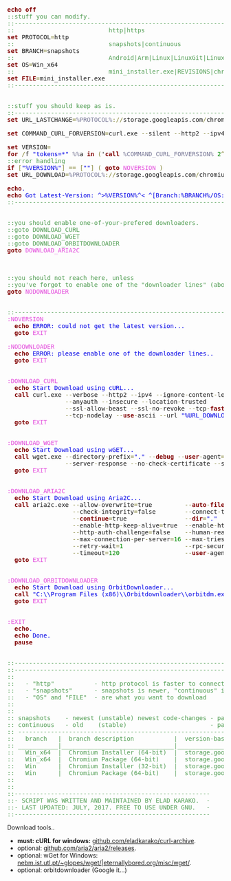 <pre>
<span style='color:#800000; font-weight:bold; '>echo off</span>
<span style='color:#509D52; '>::stuff you can modify.</span>
<span style='color:#509D52; '>::--------------------------------------------------------------------------------</span>
<span style='color:#509D52; '>::                          http|https</span>
<span style='color:#800000; font-weight:bold; '>set</span> PROTOCOL<span style='color:#808030; '>=</span>http
<span style='color:#509D52; '>::                          snapshots|continuous</span>
<span style='color:#800000; font-weight:bold; '>set</span> BRANCH<span style='color:#808030; '>=</span>snapshots
<span style='color:#509D52; '>::                          Android|Arm|Linux|LinuxGit|LinuxGit_x64|Linux_ARM_Cross-Compile|Linux_ChromiumOS|Linux_ChromiumOS_Full|Linux_x64|Mac|MacGit|Win|WinGit|Win_x64|chromium-full-linux-chromeos</span>
<span style='color:#800000; font-weight:bold; '>set</span> OS<span style='color:#808030; '>=</span>Win_x64
<span style='color:#509D52; '>::                          mini_installer.exe|REVISIONS|chrome-win32-syms.zip|chrome-win32.zip|pnacl.zip|content-shell.zip|gcapi.zip|metrics-metadata.zip|remoting-host.msi|remoting-me2me-host-win.zip|devtools_frontend.zip|chrome-linux.zip|changelog.xml|chrome-android.zip</span>
<span style='color:#800000; font-weight:bold; '>set</span> <span style='color:#800000; font-weight:bold; '>FILE</span><span style='color:#808030; '>=</span>mini_installer.exe
<span style='color:#509D52; '>::--------------------------------------------------------------------------------</span>


<span style='color:#509D52; '>::stuff you should keep as is.</span>
<span style='color:#509D52; '>::--------------------------------------------------------------------------------</span>
<span style='color:#800000; font-weight:bold; '>set</span> URL_LASTCHANGE<span style='color:#808030; '>=</span><span style='color:#797997; '>%PROTOCOL%</span><span style='color:#808030; '>:</span><span style='color:#808030; '>/</span><span style='color:#808030; '>/</span>storage.googleapis.com<span style='color:#808030; '>/</span>chromium<span style='color:#808030; '>-</span>browser<span style='color:#808030; '>-</span><span style='color:#797997; '>%BRANCH%</span><span style='color:#808030; '>/</span><span style='color:#797997; '>%OS%</span><span style='color:#808030; '>/</span>LAST_CHANGE

<span style='color:#800000; font-weight:bold; '>set</span> COMMAND_CURL_FORVERSION<span style='color:#808030; '>=</span>curl.exe <span style='color:#808030; '>-</span><span style='color:#808030; '>-</span>silent <span style='color:#808030; '>-</span><span style='color:#808030; '>-</span>http2 <span style='color:#808030; '>-</span><span style='color:#808030; '>-</span>ipv4 <span style='color:#808030; '>-</span><span style='color:#808030; '>-</span>anyauth <span style='color:#808030; '>-</span><span style='color:#808030; '>-</span>insecure <span style='color:#808030; '>-</span><span style='color:#808030; '>-</span>location<span style='color:#808030; '>-</span>trusted <span style='color:#808030; '>-</span><span style='color:#808030; '>-</span>ssl<span style='color:#808030; '>-</span>allow<span style='color:#808030; '>-</span>beast <span style='color:#808030; '>-</span><span style='color:#808030; '>-</span>ssl<span style='color:#808030; '>-</span>no<span style='color:#808030; '>-</span>revoke <span style='color:#808030; '>-</span><span style='color:#808030; '>-</span>url <span style='color:#0000e6; '>"%URL_LASTCHANGE%"</span>

<span style='color:#800000; font-weight:bold; '>set</span> VERSION<span style='color:#808030; '>=</span>
<span style='color:#800000; font-weight:bold; '>for</span> <span style='color:#808030; '>/</span>f <span style='color:#0000e6; '>"tokens=*"</span> <span style='color:#797997; '>%%</span>a <span style='color:#800000; font-weight:bold; '>in</span> <span style='color:#808030; '>(</span>'<span style='color:#800000; font-weight:bold; '>call</span> <span style='color:#797997; '>%COMMAND_CURL_FORVERSION%</span> <span style='color:#008c00; '>2</span><span style='color:#808030; '>^</span><span style='color:#808030; '>&gt;</span><span style='color:#808030; '>^</span><span style='color:#808030; '>&amp;</span><span style='color:#008c00; '>1</span>'<span style='color:#808030; '>)</span> <span style='color:#800000; font-weight:bold; '>do</span> <span style='color:#808030; '>(</span><span style='color:#800000; font-weight:bold; '>set</span> VERSION<span style='color:#808030; '>=</span><span style='color:#797997; '>%%</span>a<span style='color:#808030; '>)</span>
<span style='color:#509D52; '>::error handling</span>
<span style='color:#800000; font-weight:bold; '>if</span> <span style='color:#808030; '>[</span><span style='color:#0000e6; '>"%VERSION%"</span><span style='color:#808030; '>]</span> <span style='color:#808030; '>=</span><span style='color:#808030; '>=</span> <span style='color:#808030; '>[</span><span style='color:#0000e6; '>""</span><span style='color:#808030; '>]</span> <span style='color:#808030; '>(</span> <span style='color:#800000; font-weight:bold; '>goto </span><span style='color:#e34adc; '>NOVERSION</span> <span style='color:#808030; '>)</span>
<span style='color:#800000; font-weight:bold; '>set</span> URL_DOWNLOAD<span style='color:#808030; '>=</span><span style='color:#797997; '>%PROTOCOL%</span><span style='color:#808030; '>:</span><span style='color:#808030; '>/</span><span style='color:#808030; '>/</span>storage.googleapis.com<span style='color:#808030; '>/</span>chromium<span style='color:#808030; '>-</span>browser<span style='color:#808030; '>-</span><span style='color:#797997; '>%BRANCH%</span><span style='color:#808030; '>/</span><span style='color:#797997; '>%OS%</span><span style='color:#808030; '>/</span><span style='color:#797997; '>%VERSION%</span><span style='color:#808030; '>/</span><span style='color:#797997; '>%FILE%</span>

<span style='color:#800000; font-weight:bold; '>echo</span><span style='color:#0000e6; '>.</span>
<span style='color:#800000; font-weight:bold; '>echo</span><span style='color:#0000e6; '> Got Latest-Version: </span><span style='color:#0000e6; '>^></span><span style='color:#0000e6; '>%VERSION%</span><span style='color:#0000e6; '>^&lt;</span><span style='color:#0000e6; '> ^[Branch:%BRANCH%/OS:%OS%^]</span>
<span style='color:#509D52; '>::--------------------------------------------------------------------------------</span>


<span style='color:#509D52; '>::you should enable one-of-your-prefered downloaders.</span>
<span style='color:#509D52; '>::goto DOWNLOAD_CURL</span>
<span style='color:#509D52; '>::goto DOWNLOAD_WGET</span>
<span style='color:#509D52; '>::goto DOWNLOAD_ORBITDOWNLOADER</span>
<span style='color:#800000; font-weight:bold; '>goto </span><span style='color:#e34adc; '>DOWNLOAD_ARIA2C</span>



<span style='color:#509D52; '>::you should not reach here, unless</span>
<span style='color:#509D52; '>::you've forgot to enable one of the "downloader lines" (above)...</span>
<span style='color:#800000; font-weight:bold; '>goto </span><span style='color:#e34adc; '>NODOWNLOADER</span>


<span style='color:#509D52; '>::--------------------------------------------------------------------------------</span>
<span style='color:#e34adc; '>:NOVERSION</span>
  <span style='color:#800000; font-weight:bold; '>echo</span><span style='color:#0000e6; '> ERROR: could not get the latest version...</span>
  <span style='color:#800000; font-weight:bold; '>goto </span><span style='color:#e34adc; '>EXIT</span>

<span style='color:#e34adc; '>:NODOWNLOADER</span>
  <span style='color:#800000; font-weight:bold; '>echo</span><span style='color:#0000e6; '> ERROR: please enable one of the downloader lines..</span>
  <span style='color:#800000; font-weight:bold; '>goto </span><span style='color:#e34adc; '>EXIT</span>


<span style='color:#e34adc; '>:DOWNLOAD_CURL</span>
  <span style='color:#800000; font-weight:bold; '>echo</span><span style='color:#0000e6; '> Start Download using cURL...</span>
  <span style='color:#800000; font-weight:bold; '>call</span> curl.exe <span style='color:#808030; '>-</span><span style='color:#808030; '>-</span>verbose <span style='color:#808030; '>-</span><span style='color:#808030; '>-</span>http2 <span style='color:#808030; '>-</span><span style='color:#808030; '>-</span>ipv4 <span style='color:#808030; '>-</span><span style='color:#808030; '>-</span>ignore<span style='color:#808030; '>-</span>content<span style='color:#808030; '>-</span>length <span style='color:#808030; '>^</span>
                <span style='color:#808030; '>-</span><span style='color:#808030; '>-</span>anyauth <span style='color:#808030; '>-</span><span style='color:#808030; '>-</span>insecure <span style='color:#808030; '>-</span><span style='color:#808030; '>-</span>location<span style='color:#808030; '>-</span>trusted          <span style='color:#808030; '>^</span>
                <span style='color:#808030; '>-</span><span style='color:#808030; '>-</span>ssl<span style='color:#808030; '>-</span>allow<span style='color:#808030; '>-</span>beast <span style='color:#808030; '>-</span><span style='color:#808030; '>-</span>ssl<span style='color:#808030; '>-</span>no<span style='color:#808030; '>-</span>revoke <span style='color:#808030; '>-</span><span style='color:#808030; '>-</span>tcp<span style='color:#808030; '>-</span><span style='color:#800000; font-weight:bold; '>fastopen</span> <span style='color:#808030; '>^</span>
                <span style='color:#808030; '>-</span><span style='color:#808030; '>-</span>tcp<span style='color:#808030; '>-</span>nodelay <span style='color:#808030; '>-</span><span style='color:#808030; '>-</span><span style='color:#800000; font-weight:bold; '>use</span><span style='color:#808030; '>-</span>ascii <span style='color:#808030; '>-</span><span style='color:#808030; '>-</span>url <span style='color:#0000e6; '>"%URL_DOWNLOAD%"</span>
  <span style='color:#800000; font-weight:bold; '>goto </span><span style='color:#e34adc; '>EXIT</span>


<span style='color:#e34adc; '>:DOWNLOAD_WGET</span>
  <span style='color:#800000; font-weight:bold; '>echo</span><span style='color:#0000e6; '> Start Download using wGET...</span>
  <span style='color:#800000; font-weight:bold; '>call</span> wget.exe <span style='color:#808030; '>-</span><span style='color:#808030; '>-</span>directory<span style='color:#808030; '>-</span>prefix<span style='color:#808030; '>=</span><span style='color:#0000e6; '>"."</span> <span style='color:#808030; '>-</span><span style='color:#808030; '>-</span><span style='color:#800000; font-weight:bold; '>debug</span> <span style='color:#808030; '>-</span><span style='color:#808030; '>-</span><span style='color:#800000; font-weight:bold; '>user</span><span style='color:#808030; '>-</span>agent<span style='color:#808030; '>=</span><span style='color:#0000e6; '>"Mozilla/5.0 Chrome"</span> <span style='color:#808030; '>-</span><span style='color:#808030; '>-</span><span style='color:#800000; font-weight:bold; '>continue</span> <span style='color:#808030; '>^</span>
                <span style='color:#808030; '>-</span><span style='color:#808030; '>-</span>server<span style='color:#808030; '>-</span>response <span style='color:#808030; '>-</span><span style='color:#808030; '>-</span>no<span style='color:#808030; '>-</span>check<span style='color:#808030; '>-</span>certificate <span style='color:#808030; '>-</span><span style='color:#808030; '>-</span>secure<span style='color:#808030; '>-</span>protocol<span style='color:#808030; '>=</span><span style='color:#800000; font-weight:bold; '>auto</span>  <span style='color:#0000e6; '>"%URL_DOWNLOAD%"</span>
  <span style='color:#800000; font-weight:bold; '>goto </span><span style='color:#e34adc; '>EXIT</span>


<span style='color:#e34adc; '>:DOWNLOAD_ARIA2C</span>
  <span style='color:#800000; font-weight:bold; '>echo</span><span style='color:#0000e6; '> Start Download using Aria2C...</span>
  <span style='color:#800000; font-weight:bold; '>call</span> aria2c.exe <span style='color:#808030; '>-</span><span style='color:#808030; '>-</span>allow<span style='color:#808030; '>-</span>overwrite<span style='color:#808030; '>=</span>true         <span style='color:#808030; '>-</span><span style='color:#808030; '>-</span><span style='color:#800000; font-weight:bold; '>auto</span><span style='color:#808030; '>-</span><span style='color:#800000; font-weight:bold; '>file</span><span style='color:#808030; '>-</span>renaming<span style='color:#808030; '>=</span>false         <span style='color:#808030; '>-</span><span style='color:#808030; '>-</span>check<span style='color:#808030; '>-</span>certificate<span style='color:#808030; '>=</span>false        <span style='color:#808030; '>^</span>
                  <span style='color:#808030; '>-</span><span style='color:#808030; '>-</span>check<span style='color:#808030; '>-</span>integrity<span style='color:#808030; '>=</span>false        <span style='color:#808030; '>-</span><span style='color:#808030; '>-</span>connect<span style='color:#808030; '>-</span>timeout<span style='color:#808030; '>=</span><span style='color:#008c00; '>120</span>              <span style='color:#808030; '>-</span><span style='color:#808030; '>-</span>console<span style='color:#808030; '>-</span>log<span style='color:#808030; '>-</span>level<span style='color:#808030; '>=</span>notice       <span style='color:#808030; '>^</span>
                  <span style='color:#808030; '>-</span><span style='color:#808030; '>-</span><span style='color:#800000; font-weight:bold; '>continue</span><span style='color:#808030; '>=</span>true                <span style='color:#808030; '>-</span><span style='color:#808030; '>-</span><span style='color:#800000; font-weight:bold; '>dir</span><span style='color:#808030; '>=</span><span style='color:#0000e6; '>"."</span>                          <span style='color:#808030; '>-</span><span style='color:#808030; '>-</span>disable<span style='color:#808030; '>-</span>ipv6<span style='color:#808030; '>=</span>true              <span style='color:#808030; '>^</span>
                  <span style='color:#808030; '>-</span><span style='color:#808030; '>-</span>enable<span style='color:#808030; '>-</span>http<span style='color:#808030; '>-</span>keep<span style='color:#808030; '>-</span>alive<span style='color:#808030; '>=</span>true  <span style='color:#808030; '>-</span><span style='color:#808030; '>-</span>enable<span style='color:#808030; '>-</span>http<span style='color:#808030; '>-</span>pipelining<span style='color:#808030; '>=</span>true      <span style='color:#808030; '>-</span><span style='color:#808030; '>-</span><span style='color:#800000; font-weight:bold; '>file</span><span style='color:#808030; '>-</span>allocation<span style='color:#808030; '>=</span>prealloc       <span style='color:#808030; '>^</span>
                  <span style='color:#808030; '>-</span><span style='color:#808030; '>-</span>http<span style='color:#808030; '>-</span>auth<span style='color:#808030; '>-</span>challenge<span style='color:#808030; '>=</span>false    <span style='color:#808030; '>-</span><span style='color:#808030; '>-</span>human<span style='color:#808030; '>-</span>readable<span style='color:#808030; '>=</span>true              <span style='color:#808030; '>-</span><span style='color:#808030; '>-</span>max<span style='color:#808030; '>-</span>concurrent<span style='color:#808030; '>-</span>downloads<span style='color:#808030; '>=</span><span style='color:#008c00; '>16</span>    <span style='color:#808030; '>^</span>
                  <span style='color:#808030; '>-</span><span style='color:#808030; '>-</span>max<span style='color:#808030; '>-</span>connection<span style='color:#808030; '>-</span>per<span style='color:#808030; '>-</span>server<span style='color:#808030; '>=</span><span style='color:#008c00; '>16</span> <span style='color:#808030; '>-</span><span style='color:#808030; '>-</span>max<span style='color:#808030; '>-</span>tries<span style='color:#808030; '>=</span><span style='color:#008c00; '>3</span>                      <span style='color:#808030; '>-</span><span style='color:#808030; '>-</span>min<span style='color:#808030; '>-</span>split<span style='color:#808030; '>-</span>size<span style='color:#808030; '>=</span>1M              <span style='color:#808030; '>^</span>
                  <span style='color:#808030; '>-</span><span style='color:#808030; '>-</span>retry<span style='color:#808030; '>-</span>wait<span style='color:#808030; '>=</span><span style='color:#008c00; '>1</span>                 <span style='color:#808030; '>-</span><span style='color:#808030; '>-</span>rpc<span style='color:#808030; '>-</span>secure<span style='color:#808030; '>=</span>false                 <span style='color:#808030; '>-</span><span style='color:#808030; '>-</span>split<span style='color:#808030; '>=</span><span style='color:#008c00; '>8</span>                        <span style='color:#808030; '>^</span>
                  <span style='color:#808030; '>-</span><span style='color:#808030; '>-</span>timeout<span style='color:#808030; '>=</span><span style='color:#008c00; '>120</span>                  <span style='color:#808030; '>-</span><span style='color:#808030; '>-</span><span style='color:#800000; font-weight:bold; '>user</span><span style='color:#808030; '>-</span>agent<span style='color:#808030; '>=</span><span style='color:#0000e6; '>"Mozilla/5.0 Chrome"</span>  <span style='color:#0000e6; '>"%URL_DOWNLOAD%"</span>
  <span style='color:#800000; font-weight:bold; '>goto </span><span style='color:#e34adc; '>EXIT</span>


<span style='color:#e34adc; '>:DOWNLOAD_ORBITDOWNLOADER</span>
  <span style='color:#800000; font-weight:bold; '>echo</span><span style='color:#0000e6; '> Start Download using OrbitDownloader...</span>
  <span style='color:#800000; font-weight:bold; '>call</span> <span style='color:#0000e6; '>"C:\\Program Files (x86)\\Orbitdownloader\\orbitdm.exe"</span> <span style='color:#0000e6; '>"%URL_DOWNLOAD%"</span>
  <span style='color:#800000; font-weight:bold; '>goto </span><span style='color:#e34adc; '>EXIT</span>


<span style='color:#e34adc; '>:EXIT  </span>
  <span style='color:#800000; font-weight:bold; '>echo</span><span style='color:#0000e6; '>.</span>
  <span style='color:#800000; font-weight:bold; '>echo</span><span style='color:#0000e6; '> Done.</span>
  <span style='color:#800000; font-weight:bold; '>pause</span>


<span style='color:#509D52; '>::--------------------------------------------------------------------------------------------</span>
<span style='color:#509D52; '>::--------------------------------------------------------------------------------------------</span>
<span style='color:#509D52; '>::</span>
<span style='color:#509D52; '>::   - "http"           - http protocol is faster to connect and download with OrbitDownloader and wGet, it also means your PC won't preform certificate exchange with the remote machine.</span>
<span style='color:#509D52; '>::   - "snapshots"      - snapshots is newer, "continuous" is more stable (but might be very old).</span>
<span style='color:#509D52; '>::   - "OS" and "FILE"  - are what you want to download</span>
<span style='color:#509D52; '>::</span>
<span style='color:#509D52; '>::</span>
<span style='color:#509D52; '>:: snapshots    - newest (unstable) newest code-changes - passed unit-tests + compilation.</span>
<span style='color:#509D52; '>:: continuous   - old    (stable)                       - passed unit-tests + compilation + test-suits.</span>
<span style='color:#509D52; '>:: ------------------------------------------------------------------------------------------------------</span>
<span style='color:#509D52; '>::   branch   |  branch description           |  version-based build</span>
<span style='color:#509D52; '>:: ___________|_______________________________|_____________________________________________________________________________________________</span>
<span style='color:#509D52; '>::   Win_x64  |  Chromium Installer (64-bit)  |  storage.googleapis.com/chromium-browser-continuous/Win_x64/{version}/mini_installer.exe  </span>
<span style='color:#509D52; '>::   Win_x64  |  Chromium Package (64-bit)    |  storage.googleapis.com/chromium-browser-continuous/Win_x64/{version}/chrome-win32.zip    </span>
<span style='color:#509D52; '>::   Win      |  Chromium Installer (32-bit)  |  storage.googleapis.com/chromium-browser-continuous/Win/{version}/mini_installer.exe</span>
<span style='color:#509D52; '>::   Win      |  Chromium Package (64-bit)    |  storage.googleapis.com/chromium-browser-continuous/Win/{version}/chrome-win32.zip    </span>
<span style='color:#509D52; '>::</span>
<span style='color:#509D52; '>::</span>
<span style='color:#509D52; '>::------------------------------------------------------</span>
<span style='color:#509D52; '>::- SCRIPT WAS WRITTEN AND MAINTAINED BY ELAD KARAKO.  -</span>
<span style='color:#509D52; '>::- LAST UPDATED: JULY, 2017. FREE TO USE UNDER GNU.   -</span>
<span style='color:#509D52; '>::------------------------------------------------------</span>
</pre>

Download tools..
<ul>
<li><strong>must: cURL for windows:</strong> <a href="https://github.com/eladkarako/curl-archive">github.com/eladkarako/curl-archive</a>.</li>
<li>optional: <a href="https://github.com/aria2/aria2/releases">github.com/aria2/aria2/releases</a>.</li>
<li>optional: wGet for Windows: <a href="http://nebm.ist.utl.pt/~glopes/wget/">nebm.ist.utl.pt/~glopes/wget/</a>|<a href="https://eternallybored.org/misc/wget/">eternallybored.org/misc/wget/</a>.</li>
<li>optional: orbitdownloader (Google it...)</li>
</ul>

